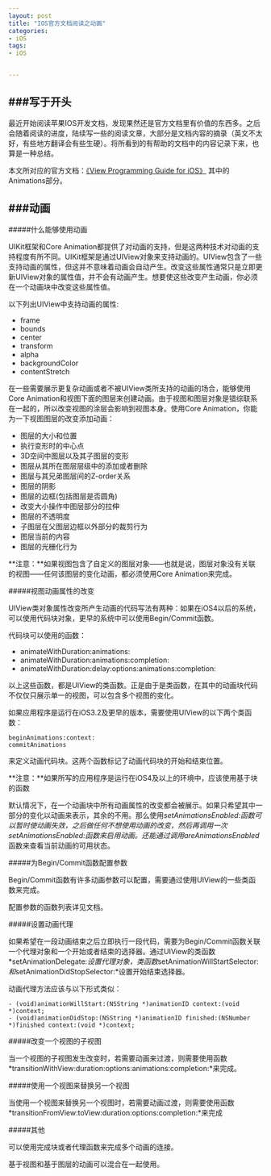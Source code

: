 ```yaml
---
layout: post
title: "IOS官方文档阅读之动画"
categories:
- iOS
tags:
- iOS


---
```


###写于开头
----
最近开始阅读苹果IOS开发文档，发现果然还是官方文档里有价值的东西多。之后会随着阅读的进度，陆续写一些的阅读文章，大部分是文档内容的摘录（英文不太好，有些地方翻译会有些生硬）。将所看到的有帮助的文档中的内容记录下来，也算是一种总结。

本文所对应的官方文档：[《View Programming Guide for iOS》](http://developer.apple.com/library/ios/#documentation/windowsviews/conceptual/viewpg_iphoneos/Introduction/Introduction.html#//apple_ref/doc/uid/TP40009503-CH1-SW2)
其中的Animations部分。

###动画
----

#####什么能够使用动画

UIKit框架和Core Animation都提供了对动画的支持，但是这两种技术对动画的支持程度有所不同。UIKit框架是通过UIView对象来支持动画的。UIView包含了一些支持动画的属性，但这并不意味着动画会自动产生。改变这些属性通常只是立即更新UIView对象的属性值，并不会有动画产生。想要使这些改变产生动画，你必须在一个动画块中改变这些属性值。

以下列出UIView中支持动画的属性:

-	frame
-	bounds
-	center
-	transform
-	alpha
-	backgroundColor
-	contentStretch

在一些需要展示更复杂动画或者不被UIView类所支持的动画的场合，能够使用Core Animation和视图下面的图层来创建动画。由于视图和图层对象是错综联系在一起的，所以改变视图的涂层会影响到视图本身。使用Core Animation，你能为一下视图图层的改变添加动画：

-	图层的大小和位置
-	执行变形时的中心点
-	3D空间中图层以及其子图层的变形
-	图层从其所在图层层级中的添加或者删除
-	图层与其兄弟图层间的Z-order关系
-	图层的阴影
-	图层的边框(包括图层是否圆角)
-	改变大小操作中图层部分的拉伸
-	图层的不透明度
-	子图层在父图层边框以外部分的裁剪行为
-	图层当前的内容
-	图层的光栅化行为

**注意：**如果视图包含了自定义的图层对象——也就是说，图层对象没有关联的视图——任何该图层的变化动画，都必须使用Core Animation来完成。

#####视图动画属性的改变

UIView类对象属性改变所产生动画的代码写法有两种：如果在iOS4以后的系统，可以使用代码块对象，更早的系统中可以使用Begin/Commit函数。

代码块可以使用的函数：

-	animateWithDuration:animations:
-	animateWithDuration:animations:completion:
-	animateWithDuration:delay:options:animations:completion:

以上这些函数，都是UIView的类函数。正是由于是类函数，在其中的动画块代码不仅仅只展示单一的视图，可以包含多个视图的变化。

如果应用程序是运行在iOS3.2及更早的版本，需要使用UIView的以下两个类函数：

	beginAnimations:context: 
	commitAnimations

来定义动画代码块。这两个函数标记了动画代码块的开始和结束位置。

**注意：**如果所写的应用程序是运行在iOS4及以上的环境中，应该使用基于块的函数

默认情况下，在一个动画块中所有动画属性的改变都会被展示。如果只希望其中一部分的变化以动画来表示，其余的不用。那么使用*setAnimationsEnabled:*函数可以暂时使动画失效，之后做任何不想使用动画的改变，然后再调用一次*setAnimationsEnabled:*函数来启用动画。还能通过调用*areAnimationsEnabled*函数来查看当前动画的可用状态。

#####为Begin/Commit函数配置参数

Begin/Commit函数有许多动画参数可以配置，需要通过使用UIView的一些类函数来完成。

配置参数的函数列表详见文档。


#####设置动画代理

如果希望在一段动画结束之后立即执行一段代码，需要为Begin/Commit函数关联一个代理对象和一个开始或者结束的选择器。通过UIView的类函数*setAnimationDelegate:*设置代理对象，类函数*setAnimationWillStartSelector:*和*setAnimationDidStopSelector:*设置开始结束选择器。

动画代理方法应该与以下形式类似：

	- (void)animationWillStart:(NSString *)animationID context:(void *)context;
	- (void)animationDidStop:(NSString *)animationID finished:(NSNumber *)finished context:(void *)context;

#####改变一个视图的子视图

当一个视图的子视图发生改变时，若需要动画来过渡，则需要使用函数*transitionWithView:duration:options:animations:completion:*来完成。

#####使用一个视图来替换另一个视图

当使用一个视图来替换另一个视图时，若需要动画过渡，则需要使用函数*transitionFromView:toView:duration:options:completion:*来完成

#####其他

可以使用完成块或者代理函数来完成多个动画的连接。

基于视图和基于图层的动画可以混合在一起使用。
